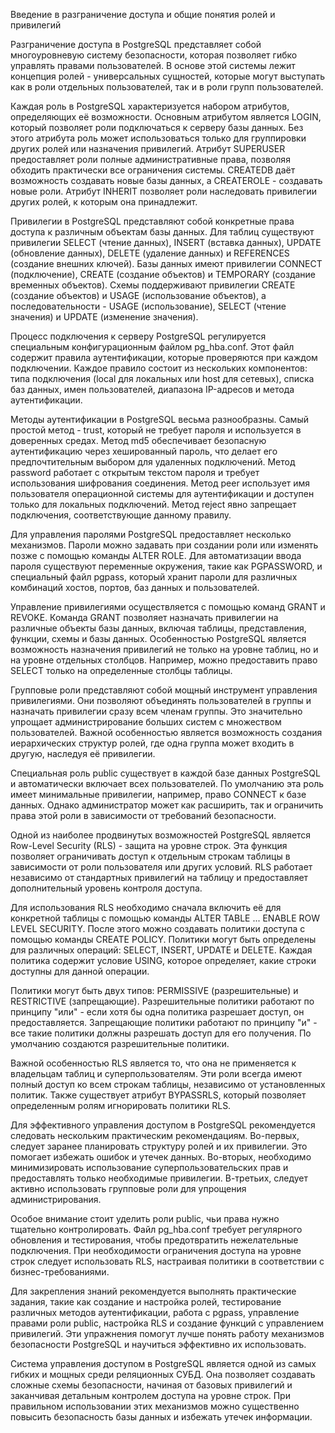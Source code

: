 Введение в разграничение доступа и общие понятия ролей и привилегий

Разграничение доступа в PostgreSQL представляет собой многоуровневую систему безопасности, которая позволяет гибко управлять правами пользователей. В основе этой системы лежит концепция ролей - универсальных сущностей, которые могут выступать как в роли отдельных пользователей, так и в роли групп пользователей.

Каждая роль в PostgreSQL характеризуется набором атрибутов, определяющих её возможности. Основным атрибутом является LOGIN, который позволяет роли подключаться к серверу базы данных. Без этого атрибута роль может использоваться только для группировки других ролей или назначения привилегий. Атрибут SUPERUSER предоставляет роли полные административные права, позволяя обходить практически все ограничения системы. CREATEDB даёт возможность создавать новые базы данных, а CREATEROLE - создавать новые роли. Атрибут INHERIT позволяет роли наследовать привилегии других ролей, к которым она принадлежит.

Привилегии в PostgreSQL представляют собой конкретные права доступа к различным объектам базы данных. Для таблиц существуют привилегии SELECT (чтение данных), INSERT (вставка данных), UPDATE (обновление данных), DELETE (удаление данных) и REFERENCES (создание внешних ключей). Базы данных имеют привилегии CONNECT (подключение), CREATE (создание объектов) и TEMPORARY (создание временных объектов). Схемы поддерживают привилегии CREATE (создание объектов) и USAGE (использование объектов), а последовательности - USAGE (использование), SELECT (чтение значения) и UPDATE (изменение значения).

Процесс подключения к серверу PostgreSQL регулируется специальным конфигурационным файлом pg_hba.conf. Этот файл содержит правила аутентификации, которые проверяются при каждом подключении. Каждое правило состоит из нескольких компонентов: типа подключения (local для локальных или host для сетевых), списка баз данных, имен пользователей, диапазона IP-адресов и метода аутентификации.

Методы аутентификации в PostgreSQL весьма разнообразны. Самый простой метод - trust, который не требует пароля и используется в доверенных средах. Метод md5 обеспечивает безопасную аутентификацию через хешированный пароль, что делает его предпочтительным выбором для удаленных подключений. Метод password работает с открытым текстом пароля и требует использования шифрования соединения. Метод peer использует имя пользователя операционной системы для аутентификации и доступен только для локальных подключений. Метод reject явно запрещает подключения, соответствующие данному правилу.

Для управления паролями PostgreSQL предоставляет несколько механизмов. Пароли можно задавать при создании роли или изменять позже с помощью команды ALTER ROLE. Для автоматизации ввода пароля существуют переменные окружения, такие как PGPASSWORD, и специальный файл pgpass, который хранит пароли для различных комбинаций хостов, портов, баз данных и пользователей.

Управление привилегиями осуществляется с помощью команд GRANT и REVOKE. Команда GRANT позволяет назначать привилегии на различные объекты базы данных, включая таблицы, представления, функции, схемы и базы данных. Особенностью PostgreSQL является возможность назначения привилегий не только на уровне таблиц, но и на уровне отдельных столбцов. Например, можно предоставить право SELECT только на определенные столбцы таблицы.

Групповые роли представляют собой мощный инструмент управления привилегиями. Они позволяют объединять пользователей в группы и назначать привилегии сразу всем членам группы. Это значительно упрощает администрирование больших систем с множеством пользователей. Важной особенностью является возможность создания иерархических структур ролей, где одна группа может входить в другую, наследуя её привилегии.

Специальная роль public существует в каждой базе данных PostgreSQL и автоматически включает всех пользователей. По умолчанию эта роль имеет минимальные привилегии, например, право CONNECT к базе данных. Однако администратор может как расширить, так и ограничить права этой роли в зависимости от требований безопасности.

Одной из наиболее продвинутых возможностей PostgreSQL является Row-Level Security (RLS) - защита на уровне строк. Эта функция позволяет ограничивать доступ к отдельным строкам таблицы в зависимости от роли пользователя или других условий. RLS работает независимо от стандартных привилегий на таблицу и предоставляет дополнительный уровень контроля доступа.

Для использования RLS необходимо сначала включить её для конкретной таблицы с помощью команды ALTER TABLE ... ENABLE ROW LEVEL SECURITY. После этого можно создавать политики доступа с помощью команды CREATE POLICY. Политики могут быть определены для различных операций: SELECT, INSERT, UPDATE и DELETE. Каждая политика содержит условие USING, которое определяет, какие строки доступны для данной операции.

Политики могут быть двух типов: PERMISSIVE (разрешительные) и RESTRICTIVE (запрещающие). Разрешительные политики работают по принципу "или" - если хотя бы одна политика разрешает доступ, он предоставляется. Запрещающие политики работают по принципу "и" - все такие политики должны разрешать доступ для его получения. По умолчанию создаются разрешительные политики.

Важной особенностью RLS является то, что она не применяется к владельцам таблиц и суперпользователям. Эти роли всегда имеют полный доступ ко всем строкам таблицы, независимо от установленных политик. Также существует атрибут BYPASSRLS, который позволяет определенным ролям игнорировать политики RLS.

Для эффективного управления доступом в PostgreSQL рекомендуется следовать нескольким практическим рекомендациям. Во-первых, следует заранее планировать структуру ролей и их привилегии. Это помогает избежать ошибок и утечек данных. Во-вторых, необходимо минимизировать использование суперпользовательских прав и предоставлять только необходимые привилегии. В-третьих, следует активно использовать групповые роли для упрощения администрирования.

Особое внимание стоит уделить роли public, чьи права нужно тщательно контролировать. Файл pg_hba.conf требует регулярного обновления и тестирования, чтобы предотвратить нежелательные подключения. При необходимости ограничения доступа на уровне строк следует использовать RLS, настраивая политики в соответствии с бизнес-требованиями.

Для закрепления знаний рекомендуется выполнять практические задания, такие как создание и настройка ролей, тестирование различных методов аутентификации, работа с pgpass, управление правами роли public, настройка RLS и создание функций с управлением привилегий. Эти упражнения помогут лучше понять работу механизмов безопасности PostgreSQL и научиться эффективно их использовать.

Система управления доступом в PostgreSQL является одной из самых гибких и мощных среди реляционных СУБД. Она позволяет создавать сложные схемы безопасности, начиная от базовых привилегий и заканчивая детальным контролем доступа на уровне строк. При правильном использовании этих механизмов можно существенно повысить безопасность базы данных и избежать утечек информации.